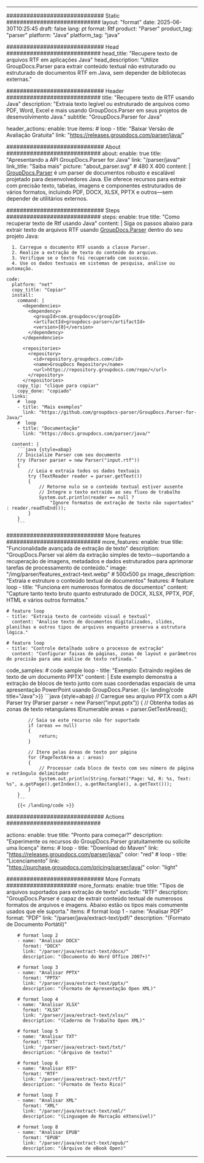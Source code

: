 


---
############################# Static ############################
layout: "format"
date:  2025-06-30T10:25:45
draft: false
lang: pt
format: Rtf
product: "Parser"
product_tag: "parser"
platform: "Java"
platform_tag: "java"

############################# Head ############################
head_title: "Recupere texto de arquivos RTF em aplicações Java"
head_description: "Utilize GroupDocs.Parser para extrair conteúdo textual não estruturado ou estruturado de documentos RTF em Java, sem depender de bibliotecas externas."

############################# Header ############################
title: "Recupere texto de RTF usando Java" 
description: "Extraia texto legível ou estruturado de arquivos como PDF, Word, Excel e mais usando GroupDocs.Parser em seus projetos de desenvolvimento Java."
subtitle: "GroupDocs.Parser for Java" 

header_actions:
  enable: true
  items:
    #  loop
    - title: "Baixar Versão de Avaliação Gratuita"
      link: "https://releases.groupdocs.com/parser/java/"
      
############################# About ############################
about:
    enable: true
    title: "Apresentando a API GroupDocs.Parser for Java"
    link: "/parser/java/"
    link_title: "Saiba mais"
    picture: "about_parser.svg" # 480 X 400
    content: |
       [GroupDocs.Parser](/parser/java/) é um parser de documentos robusto e escalável projetado para desenvolvedores Java. Ele oferece recursos para extrair com precisão texto, tabelas, imagens e componentes estruturados de vários formatos, incluindo PDF, DOCX, XLSX, PPTX e outros—sem depender de utilitários externos.

############################# Steps ############################
steps:
    enable: true
    title: "Como recuperar texto de Rtf usando Java"
    content: |
      Siga os passos abaixo para extrair texto de arquivos RTF usando [GroupDocs.Parser](/parser/java/) dentro do seu projeto Java:
      
      1. Carregue o documento RTF usando a classe Parser.
      2. Realize a extração de texto do conteúdo do arquivo.
      3. Verifique se o texto foi recuperado com sucesso.
      4. Use os dados textuais em sistemas de pesquisa, análise ou automação.
   
    code:
      platform: "net"
      copy_title: "Copiar"
      install:
        command: |
          <dependencies>
            <dependency>
              <groupId>com.groupdocs</groupId>
              <artifactId>groupdocs-parser</artifactId>
              <version>{0}</version>
            </dependency>
          </dependencies>

          <repositories>
            <repository>
              <id>repository.groupdocs.com</id>
              <name>GroupDocs Repository</name>
              <url>https://repository.groupdocs.com/repo/</url>
            </repository>
          </repositories>
        copy_tip: "clique para copiar"
        copy_done: "copiado"
      links:
        #  loop
        - title: "Mais exemplos"
          link: "https://github.com/groupdocs-parser/GroupDocs.Parser-for-Java/"
        #  loop
        - title: "Documentação"
          link: "https://docs.groupdocs.com/parser/java/"
          
      content: |
        ```java {style=abap}
        // Inicialize Parser com seu documento
        try (Parser parser = new Parser("input.rtf"))
        {
            // Leia e extraia todos os dados textuais
            try (TextReader reader = parser.getText())
            {
                // Retorne nulo se o conteúdo textual estiver ausente
                // Integre o texto extraído ao seu fluxo de trabalho
                System.out.println(reader == null ? 
                    "Ignore formatos de extração de texto não suportados" : reader.readToEnd());
            }
        }
        ```            

############################# More features ############################
more_features:
  enable: true
  title: "Funcionalidade avançada de extração de texto"
  description: "GroupDocs.Parser vai além da extração simples de texto—suportando a recuperação de imagens, metadados e dados estruturados para aprimorar tarefas de processamento de conteúdo."
  image: "/img/parser/features_extract-text.webp" # 500x500 px
  image_description: "Extraia e estruture o conteúdo textual de documentos"
  features:
    # feature loop
    - title: "Funciona em numerosos formatos de documentos"
      content: "Capture tanto texto bruto quanto estruturado de DOCX, XLSX, PPTX, PDF, HTML e vários outros formatos."

    # feature loop
    - title: "Extraia texto de conteúdo visual e textual"
      content: "Analise texto de documentos digitalizados, slides, planilhas e outros tipos de arquivos enquanto preserva a estrutura lógica."

    # feature loop
    - title: "Controle detalhado sobre o processo de extração"
      content: "Configurar faixas de páginas, zonas de layout e parâmetros de precisão para uma análise de texto refinada."
      
  code_samples:
    # code sample loop
    - title: "Exemplo: Extraindo regiões de texto de um documento PPTX"
      content: |
        Este exemplo demonstra a extração de blocos de texto junto com suas coordenadas espaciais de uma apresentação PowerPoint usando GroupDocs.Parser.
        {{< landing/code title="Java">}}
        ```java {style=abap}
        //  Carregue seu arquivo PPTX com a API Parser
        try (Parser parser = new Parser("input.pptx"))
        {
            // Obtenha todas as zonas de texto retangulares
            IEnumerable<PageTextArea> areas = parser.GetTextAreas();

            // Saia se este recurso não for suportado
            if (areas == null)
            {
                return;
            }

            // Itere pelas áreas de texto por página
            for (PageTextArea a : areas)
            {
                // Processar cada bloco de texto com seu número de página e retângulo delimitador
                System.out.println(String.format("Page: %d, R: %s, Text: %s", a.getPage().getIndex(), a.getRectangle(), a.getText()));
            }
        }
        ```
        {{< /landing/code >}}


############################# Actions ############################

actions:
  enable: true
  title: "Pronto para começar?"
  description: "Experimente os recursos do GroupDocs.Parser gratuitamente ou solicite uma licença"
  items:
    #  loop
    - title: "Download do Maven"
      link: "https://releases.groupdocs.com/parser/java/"
      color: "red"
        #  loop
    - title: "Licenciamento"
      link: "https://purchase.groupdocs.com/pricing/parser/java/"
      color: "light"


############################# More Formats #####################
more_formats:
    enable: true
    title: "Tipos de arquivos suportados para extração de texto"
    exclude: "RTF"
    description: "GroupDocs.Parser é capaz de extrair conteúdo textual de numerosos formatos de arquivos e imagens. Abaixo estão os tipos mais comumente usados que ele suporta."
    items: 
        # format loop 1
        - name: "Analisar PDF"
          format: "PDF"
          link: "/parser/java/extract-text/pdf/"
          description: "(Formato de Documento Portátil)"
          
        # format loop 2
        - name: "Analisar DOCX"
          format: "DOCX"
          link: "/parser/java/extract-text/docx/"
          description: "(Documento do Word Office 2007+)"
          
        # format loop 3
        - name: "Analisar PPTX"
          format: "PPTX"
          link: "/parser/java/extract-text/pptx/"
          description: "(Formato de Apresentação Open XML)"
          
        # format loop 4
        - name: "Analisar XLSX"
          format: "XLSX"
          link: "/parser/java/extract-text/xlsx/"
          description: "(Caderno de Trabalho Open XML)"
          
        # format loop 5
        - name: "Analisar TXT"
          format: "TXT"
          link: "/parser/java/extract-text/txt/"
          description: "(Arquivo de texto)"
          
        # format loop 6
        - name: "Analisar RTF"
          format: "RTF"
          link: "/parser/java/extract-text/rtf/"
          description: "(Formato de Texto Rico)"
          
        # format loop 7
        - name: "Analisar XML"
          format: "XML"
          link: "/parser/java/extract-text/xml/"
          description: "(Linguagem de Marcação eXtensível)"
          
        # format loop 8
        - name: "Analisar EPUB"
          format: "EPUB"
          link: "/parser/java/extract-text/epub/"
          description: "(Arquivo de eBook Open)"
         
          

---